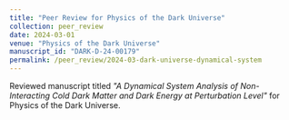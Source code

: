```yaml
---
title: "Peer Review for Physics of the Dark Universe"
collection: peer_review
date: 2024-03-01
venue: "Physics of the Dark Universe"
manuscript_id: "DARK-D-24-00179"
permalink: /peer_review/2024-03-dark-universe-dynamical-system
---
```


Reviewed manuscript titled *"A Dynamical System Analysis of Non-Interacting Cold Dark Matter and Dark Energy at Perturbation Level"* for Physics of the Dark Universe.

